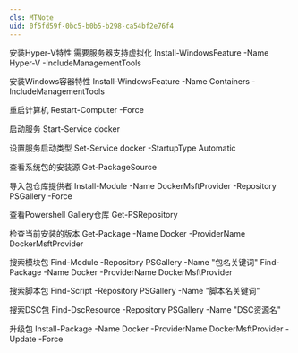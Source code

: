 ```yaml
---
cls: MTNote
uid: 0f5fd59f-0bc5-b0b5-b298-ca54bf2e76f4
---
```



安装Hyper-V特性
需要服务器支持虚拟化
Install-WindowsFeature -Name Hyper-V -IncludeManagementTools

安装Windows容器特性
Install-WindowsFeature -Name Containers -IncludeManagementTools

重启计算机
Restart-Computer -Force

启动服务
Start-Service docker 

设置服务启动类型
Set-Service docker -StartupType Automatic

查看系统包的安装源
Get-PackageSource

导入包仓库提供者
Install-Module -Name DockerMsftProvider -Repository PSGallery -Force

查看Powershell Gallery仓库
Get-PSRepository

检查当前安装的版本
Get-Package -Name Docker -ProviderName DockerMsftProvider

搜索模块包
Find-Module -Repository PSGallery -Name "包名关键词"
Find-Package -Name Docker -ProviderName DockerMsftProvider

搜索脚本包
Find-Script -Repository PSGallery -Name "脚本名关键词"

搜索DSC包
Find-DscResource -Repository PSGallery -Name "DSC资源名"

升级包
Install-Package -Name Docker -ProviderName DockerMsftProvider -Update -Force

